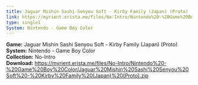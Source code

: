 ```yaml
---
title: Jaguar Mishin Sashi Senyou Soft - Kirby Family (Japan) (Proto)
link: https://myrient.erista.me/files/No-Intro/Nintendo%20-%20Game%20Boy%20Color/Jaguar%20Mishin%20Sashi%20Senyou%20Soft%20-%20Kirby%20Family%20(Japan)%20(Proto).zip
type: single1
System: Nintendo - Game Boy Color
---
```

<b>Game:</b> Jaguar Mishin Sashi Senyou Soft - Kirby Family (Japan) (Proto)<br>
<b>System:</b> Nintendo - Game Boy Color<br>
<b>Collection:</b> No-Intro<br>
<b>Download:</b> https://myrient.erista.me/files/No-Intro/Nintendo%20-%20Game%20Boy%20Color/Jaguar%20Mishin%20Sashi%20Senyou%20Soft%20-%20Kirby%20Family%20(Japan)%20(Proto).zip